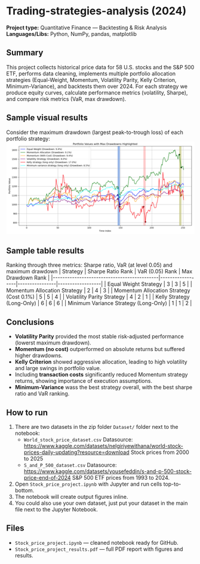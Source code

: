 # Trading-strategies-analysis (2024)
**Project type:** Quantitative Finance — Backtesting & Risk Analysis  
**Languages/Libs:** Python, NumPy, pandas, matplotlib

## Summary
This project collects historical price data for 58 U.S. stocks and the S&P 500 ETF, performs data cleaning, implements multiple portfolio allocation strategies (Equal-Weight, Momentum, Volatility Parity, Kelly Criterion, Minimum-Variance), and backtests them over 2024. For each strategy we produce equity curves, calculate performance metrics (volatility, Sharpe), and compare risk metrics (VaR, max drawdown).

## Sample visual results
Consider the maximum drawdown (largest peak-to-trough loss) of each portfolio strategy:
![Max Drawdown](Figures/Maximum%20drawdown.png)


## Sample table results
Ranking through three metrics: Sharpe ratio, VaR (at level 0.05) and maximum drawdown
| Strategy                                   | Sharpe Ratio Rank | VaR (0.05) Rank | Max Drawdown Rank |
|--------------------------------------------|------------------|----------------|------------------|
| Equal Weight Strategy                       | 3                | 3              | 5                |
| Momentum Allocation Strategy                | 2                | 4              | 3                |
| Momentum Allocation Strategy (Cost 0.1%)    | 5                | 5              | 4                |
| Volatility Parity Strategy                  | 4                | 2              | 1                |
| Kelly Strategy (Long-Only)                  | 6                | 6              | 6                |
| Minimum Variance Strategy (Long-Only)       | 1                | 1              | 2                |



## Conclusions
- **Volatility Parity** provided the most stable risk-adjusted performance (lowerst maximum drawdown).
- **Momentum (no cost)** outperformed on absolute returns but suffered higher drawdowns.
- **Kelly Criterion** showed aggressive allocation, leading to high volatility and large swings in portfolio value.
- Including **transaction costs** significantly reduced Momentum strategy returns, showing importance of execution assumptions.
- **Minimum-Variance** wass the best strategy overall, with the best sharpe ratio and VaR ranking.

## How to run
1. There are two datasets in the zip folder `Dataset/` folder next to the notebook:
   - `World_stock_price_dataset.csv`
     Datasource: https://www.kaggle.com/datasets/nelgiriyewithana/world-stock-prices-daily-updating?resource=download
     Stock prices from 2000 to 2025
   - `S_and_P_500_dataset.csv`
     Datasource: https://www.kaggle.com/datasets/yousefeddin/s-and-p-500-stock-price-end-of-2024
     S&P 500 ETF prices from 1993 to 2024.
2. Open `Stock_price_project.ipynb` with Jupyter and run cells top-to-bottom.
3. The notebook will create output figures inline.
4. You could also use your own dataset, just put your dataset in the main file next to the Jupyter Notebook.

## Files
- `Stock_price_project.ipynb` — cleaned notebook ready for GitHub.
- `Stock_price_project_results.pdf` — full PDF report with figures and results.
